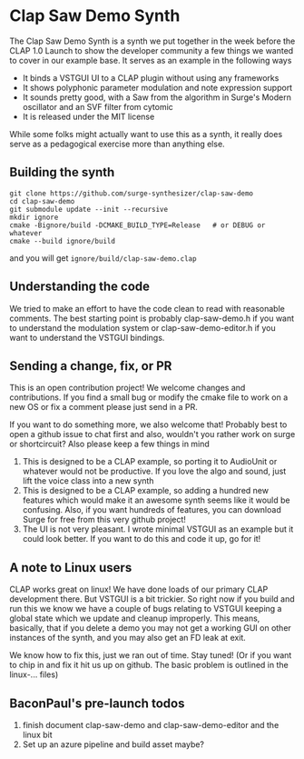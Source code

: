 # Clap Saw Demo Synth

The Clap Saw Demo Synth is a synth we put together in the week before the
CLAP 1.0 Launch to show the developer community a few things we wanted to
cover in our example base. It serves as an example in the following ways

- It binds a VSTGUI UI to a CLAP plugin without using any frameworks
- It shows polyphonic parameter modulation and note expression support
- It sounds pretty good, with a Saw from the algorithm in Surge's Modern oscillator
  and an SVF filter from cytomic
- It is released under the MIT license

While some folks might actually want to use this as a synth, it really does serve
as a pedagogical exercise more than anything else.

## Building the synth

```shell
git clone https://github.com/surge-synthesizer/clap-saw-demo
cd clap-saw-demo
git submodule update --init --recursive
mkdir ignore
cmake -Bignore/build -DCMAKE_BUILD_TYPE=Release   # or DEBUG or whatever
cmake --build ignore/build
```

and you will get `ignore/build/clap-saw-demo.clap`

## Understanding the code

We tried to make an effort to have the code clean to read with reasonable comments.
The best starting point is probably clap-saw-demo.h if you want to understand the
modulation system or clap-saw-demo-editor.h if you want to understand the VSTGUI bindings.

## Sending a change, fix, or PR

This is an open contribution project! We welcome changes and contributions. If you find a small bug
or modify the cmake file to work on a new OS or fix a comment please just send in a PR.

If you want to do something more, we also welcome that! Probably best to open a github issue to chat first
and also, wouldn't you rather work on surge or shortcircuit? Also please keep a few things in mind

1. This is designed to be a CLAP example, so porting it to AudioUnit or whatever would not be productive. If you
   love the algo and sound, just lift the voice class into a new synth
2. This is designed to be a CLAP example, so adding a hundred new features which would make it an awesome synth
   seems like it would be confusing. Also, if you want hundreds of features, you can download Surge for free from
   this very github project!
3. The UI is not very pleasant. I wrote minimal VSTGUI as an example but it could look better. If you want
   to do this and code it up, go for it!

## A note to Linux users

CLAP works great on linux! We have done loads of our primary CLAP development there.
But VSTGUI is a bit trickier. So right now if you build and run this we know we have a couple
of bugs relating to VSTGUI keeping a global state which we update and cleanup improperly.
This means, basically, that if you delete a demo you may not get a working GUI on other instances
of the synth, and you may also get an FD leak at exit.

We know how to fix this, just we ran out of time. Stay tuned! (Or if you want to chip in and fix it
hit us up on github. The basic problem is outlined in the linux-... files)

## BaconPaul's pre-launch todos

1. finish document clap-saw-demo and clap-saw-demo-editor and the linux bit
2. Set up an azure pipeline and build asset maybe? 
